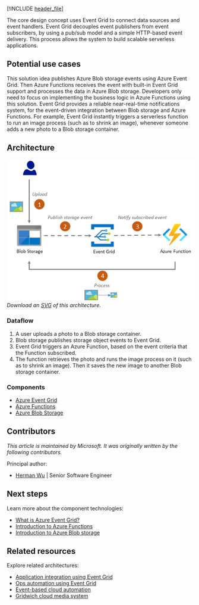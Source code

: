 [!INCLUDE [header_file](../../../includes/sol-idea-header.md)]

The core design concept uses Event Grid to connect data sources and event handlers. Event Grid decouples event publishers from event subscribers, by using a pub/sub model and a simple HTTP-based event delivery. This process allows the system to build scalable serverless applications. 

## Potential use cases

This solution idea publishes Azure Blob storage events using Azure Event Grid. Then Azure Functions receives the event with built-in Event Grid support and processes the data in Azure Blob storage.  Developers only need to focus on implementing the business logic in Azure Functions using this solution. Event Grid provides a reliable near-real-time notifications system, for the event-driven integration between Blob storage and Azure Functions. For example, Event Grid instantly triggers a serverless function to run an image process (such as to shrink an image), whenever someone adds a new photo to a Blob storage container.

## Architecture

![Diagram of the serverless application architecture.](../media/serverless-application-architectures-using-event-grid.png)
*Download an [SVG](../media/serverless-application-architectures-using-event-grid.svg) of this architecture.*

### Dataflow

1. A user uploads a photo to a Blob storage container.
1. Blob storage publishes storage object events to Event Grid.
1. Event Grid triggers an Azure Function, based on the event criteria that the Function subscribed.  
1. The function retrieves the photo and runs the image process on it (such as to shrink an image). Then it saves the new image to another Blob storage container.

### Components

- [Azure Event Grid](https://azure.microsoft.com/services/event-grid)
- [Azure Functions](https://azure.microsoft.com/services/functions)
- [Azure Blob Storage](https://azure.microsoft.com/services/storage/blobs)

## Contributors

*This article is maintained by Microsoft. It was originally written by the following contributors.*

Principal author:

 * [Herman Wu](https://www.linkedin.com/in/hermanwu01) | Senior Software Engineer

## Next steps

Learn more about the component technologies:

- [What is Azure Event Grid?](/azure/event-grid/overview)
- [Introduction to Azure Functions](/azure/azure-functions/functions-overview)
- [Introduction to Azure Blob storage](/azure/storage/blobs/storage-blobs-introduction)

## Related resources

Explore related architectures:

- [Application integration using Event Grid](./application-integration-using-event-grid.yml)
- [Ops automation using Event Grid](./ops-automation-using-event-grid.yml)
- [Event-based cloud automation](../../reference-architectures/serverless/cloud-automation.yml)
- [Gridwich cloud media system](../../reference-architectures/media-services/gridwich-architecture.yml)
